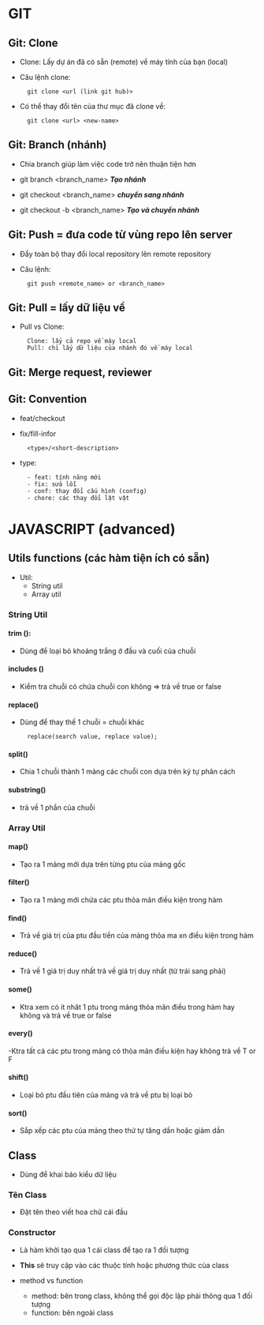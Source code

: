 # GIT
## Git: Clone
- Clone: Lấy dự án đã có sẵn (remote) về máy tính của bạn (local)
- Câu lệnh clone:

        git clone <url (link git hub)>

- Có thể thay đổi tên của thư mục đã clone về: 
        
        git clone <url> <new-name>

## Git: Branch (nhánh)
- Chia branch giúp làm việc code trở nên thuận tiện hơn

- git branch <branch_name> ***Tạo nhánh***
- git checkout <branch_name> ***chuyển sang nhánh***
- git checkout -b <branch_name> ***Tạo và chuyển nhánh***

## Git: Push = đưa code từ vùng repo lên server
- Đẩy toàn bộ thay đổi local repository lên remote repository
- Câu lệnh: 

        git push <remote_name> or <branch_name>

## Git: Pull = lấy dữ liệu về
- Pull vs Clone: 

        Clone: lấy cả repo về máy local
        Pull: chỉ lấy dữ liệu của nhánh đó về máy local

## Git: Merge request, reviewer
## Git: Convention
- feat/checkout
- fix/fill-infor

        <type>/<short-description>

- type: 
        
        - feat: tính năng mới
        - fix: sửa lỗi
        - conf: thay đổi cấu hình (config)
        - chore: các thay đổi lặt vặt

# JAVASCRIPT (advanced)
## Utils functions (các hàm tiện ích có sẵn)
- Util: 
    * String util
    * Array util

### String Util
#### trim (): 
- Dùng để loại bỏ khoảng trắng ở đầu và cuối của chuỗi

#### includes ()
- Kiểm tra chuỗi có chứa chuỗi con không => trả về true or false

#### replace()
- Dùng để thay thế 1 chuỗi = chuỗi khác

        replace(search value, replace value);

#### split()
- Chia 1 chuỗi thành 1 mảng các chuỗi con dựa trên ký tự phân cách

#### substring()
- trả về 1 phần của chuỗi

### Array Util
#### map()
- Tạo ra 1 mảng mới dựa trên từng ptu của mảng gốc

#### filter()
- Tạo ra 1 mảng mới chứa các ptu thỏa mãn điều kiện trong hàm

#### find()
- Trả về giá trị của ptu đầu tiền của mảng thỏa ma xn điều kiện trong hàm

#### reduce()
- Trả về 1 giá trị duy nhất trả về giá trị duy nhất (từ trái sang phải)

#### some()
- Ktra xem có ít nhât 1 ptu trong mảng thỏa mãn điều trong hàm hay không và trả về true or false

#### every()
-Ktra tất cả các ptu trong mảng có thỏa mãn điều kiện hay không trả về T or F

#### shift()
- Loại bỏ ptu đầu tiên của mảng và trả về ptu bị loại bỏ

#### sort()
- Sắp xếp các ptu của mảng theo thứ tự tăng dần hoặc giảm dần

## Class
- Dùng để khai báo kiểu dữ liệu

### Tên Class
- Đặt tên theo viết hoa chữ cái đầu
 
### Constructor
- Là hàm khởi tạo qua 1 cái class để tạo ra 1 đối tượng

- **This** sẽ truy cập vào các thuộc tính hoặc phương thức của class

- method vs function
    - method: bên trong class, không thể gọi độc lập phải thông qua 1 đối tượng
    - function: bên ngoài class